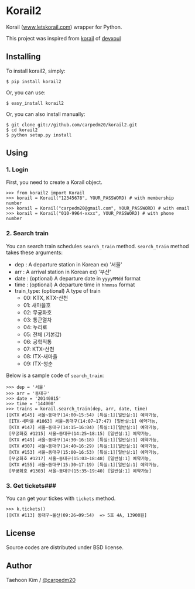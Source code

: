 Korail2
=======

Korail (www.letskorail.com) wrapper for Python.

This project was inspired from [korail](https://github.com/devxoul/korail) of [devxoul](https://github.com/devxoul)


Installing
----------

To install korail2, simply:

    $ pip install korail2

Or, you can use:

    $ easy_install korail2

Or, you can also install manually:

    $ git clone git://github.com/carpedm20/korail2.git
    $ cd korail2
    $ python setup.py install

Using
-----

### 1. Login ###

First, you need to create a Korail object.

    >>> from korail2 import Korail
    >>> korail = Korail("12345678", YOUR_PASSWORD) # with membership number
    >>> korail = Korail("carpedm20@gmail.com", YOUR_PASSWORD) # with email
    >>> korail = Korail("010-9964-xxxx", YOUR_PASSWORD) # with phone number

### 2. Search train ###

You can search train schedules `search_train` method. `search_train` method takes these arguments:

- dep : A departure station in Korean  ex) '서울'
- arr : A arrival station in Korean  ex) '부산'
- date : (optional) A departure date in `yyyyMMdd` format
- time : (optional) A departure time in `hhmmss` format
- train_type: (optional) A type of train
    - 00: KTX, KTX-산천
    - 01: 새마을호
    - 02: 무궁화호
    - 03: 통근열차
    - 04: 누리로
    - 05: 전체 (기본값)
    - 06: 공학직통
    - 07: KTX-산천
    - 08: ITX-새마을
    - 09: ITX-청춘

Below is a sample code of `search_train`:

    >>> dep = '서울'
    >>> arr = '동대구'
    >>> date = '20140815'
    >>> time = '144000'
    >>> trains = korail.search_train(dep, arr, date, time)
    [[KTX #145] 서울~동대구(14:00~15:54) [특실:1][일반실:1] 예약가능,
     [ITX-새마을 #1063] 서울~동대구(14:07~17:47) [일반실:1] 예약가능,
     [KTX #147] 서울~동대구(14:15~16:04) [특실:1][일반실:1] 예약가능,
     [무궁화호 #1215] 서울~동대구(14:25~18:15) [일반실:1] 예약가능,
     [KTX #149] 서울~동대구(14:30~16:18) [특실:1][일반실:1] 예약가능,
     [KTX #307] 서울~동대구(14:40~16:29) [특실:1][일반실:1] 예약가능,
     [KTX #153] 서울~동대구(15:00~16:53) [특실:1][일반실:1] 예약가능,
     [무궁화호 #1217] 서울~동대구(15:03~18:48) [일반실:1] 예약가능,
     [KTX #155] 서울~동대구(15:30~17:19) [특실:1][일반실:1] 예약가능,
     [무궁화호 #1303] 서울~동대구(15:35~19:40) [일반실:1] 예약가능]

### 3. Get tickets###

You can get your tickes with `tickets` method.

    >>> k.tickets()
    [[KTX #113] 동대구~울산(09:26~09:54)  => 5호 4A, 13900원]


License
-------

Source codes are distributed under BSD license.


Author
------

Taehoon Kim / [@carpedm20](http://carpedm20.github.io/about/)
